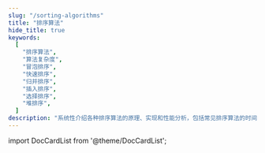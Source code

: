 ```yaml
---
slug: "/sorting-algorithms"
title: "排序算法"
hide_title: true
keywords:
  [
    "排序算法",
    "算法复杂度",
    "冒泡排序",
    "快速排序",
    "归并排序",
    "插入排序",
    "选择排序",
    "堆排序",
  ]
description: "系统性介绍各种排序算法的原理、实现和性能分析，包括常见排序算法的时间复杂度、空间复杂度以及实际应用场景"
---
```


import DocCardList from '@theme/DocCardList';

<DocCardList />
